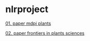 # nlrproject

[01. paper mdpi plants](https://www.mdpi.com/2223-7747/9/10/1350/htm)

[02. paper frontiers in plants sciences](https://www.frontiersin.org/articles/10.3389/fgene.2020.00484/full)
